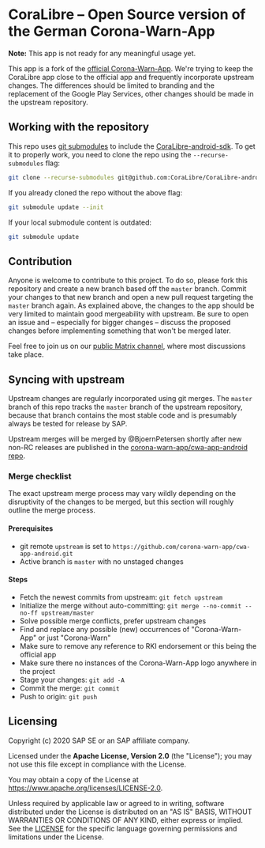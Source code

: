 # CoraLibre – Open Source version of the German Corona-Warn-App

**Note:** This app is not ready for any meaningful usage yet.

This app is a fork of the [official Corona-Warn-App](https://github.com/corona-warn-app/cwa-app-android).
We're trying to keep the CoraLibre app close to the official app and frequently incorporate upstream
changes. The differences should be limited to branding and the replacement of the
Google Play Services, other changes should be made in the upstream repository.

## Working with the repository

This repo uses [git submodules](https://git-scm.com/docs/gitsubmodules) to include the
[CoraLibre-android-sdk](https://github.com/CoraLibre/CoraLibre-android-sdk). To get it to properly
work, you need to clone the repo using the `--recurse-submodules` flag:

```sh
git clone --recurse-submodules git@github.com:CoraLibre/CoraLibre-android.git
```

If you already cloned the repo without the above flag:

```sh
git submodule update --init
```

If your local submodule content is outdated:

```sh
git submodule update
```

## Contribution

Anyone is welcome to contribute to this project. To do so, please fork this repository and create
a new branch based off the `master` branch. Commit your changes to that new branch and open a new
pull request targeting the `master` branch again. As explained above, the changes to the app should
be very limited to maintain good mergeability with upstream. Be sure to open an issue and –
especially for bigger changes – discuss the proposed changes before implementing something that
won't be merged later.

Feel free to join us on our [public Matrix channel](https://matrix.to/#/!ytowiHTGWVFzpoihuQ:matrix.org), where
most discussions take place.

## Syncing with upstream

Upstream changes are regularly incorporated using git merges. The `master` branch of this repo
tracks the `master` branch of the upstream repository, because that branch contains the most stable
code and is presumably always be tested for release by SAP.

Upstream merges will be merged by @BjoernPetersen shortly after new non-RC releases are published
in the [corona-warn-app/cwa-app-android repo](https://github.com/corona-warn-app/cwa-app-android).

### Merge checklist

The exact upstream merge process may vary wildly depending on the disruptivity of the changes to
be merged, but this section will roughly outline the merge process.

#### Prerequisites

- git remote `upstream` is set to `https://github.com/corona-warn-app/cwa-app-android.git`
- Active branch is `master` with no unstaged changes

#### Steps

- Fetch the newest commits from upstream: `git fetch upstream`
- Initialize the merge without auto-committing: `git merge --no-commit --no-ff upstream/master`
- Solve possible merge conflicts, prefer upstream changes
- Find and replace any possible (new) occurrences of "Corona-Warn-App" or just "Corona-Warn"
- Make sure to remove any reference to RKI endorsement or this being the official app
- Make sure there no instances of the Corona-Warn-App logo anywhere in the project
- Stage your changes: `git add -A`
- Commit the merge: `git commit`
- Push to origin: `git push`

## Licensing

Copyright (c) 2020 SAP SE or an SAP affiliate company.

Licensed under the **Apache License, Version 2.0** (the "License"); you may not use this file except in compliance with the License.

You may obtain a copy of the License at https://www.apache.org/licenses/LICENSE-2.0.

Unless required by applicable law or agreed to in writing, software distributed under the License is distributed on an "AS IS" BASIS, WITHOUT WARRANTIES OR CONDITIONS OF ANY KIND, either express or implied. See the [LICENSE](./LICENSE) for the specific language governing permissions and limitations under the License.
